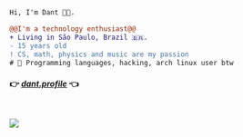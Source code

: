 ##

```diff
Hi, I'm Dant 👩‍💻.

@@I'm a technology enthusiast@@
+ Living in São Paulo, Brazil 🇧🇷.
- 15 years old
! CS, math, physics and music are my passion
# 📖 Programming languages, hacking, arch linux user btw
```

#### 👉 *[dant.profile](https://linktr.ee/0xDantas)* 👈

<Youre doing great>
<Good things will come to you>
<Drink water and stay awesome>

<SECRET GUEST BOOK>
<ooooooooooooooooo>
<ooooooooooooooooo>

##

<div style="display: inline_block"><br>
    <img align="center" src="https://github.com/dantsec/dantsec/blob/output/github-contribution-grid-snake.svg">
</div>  
